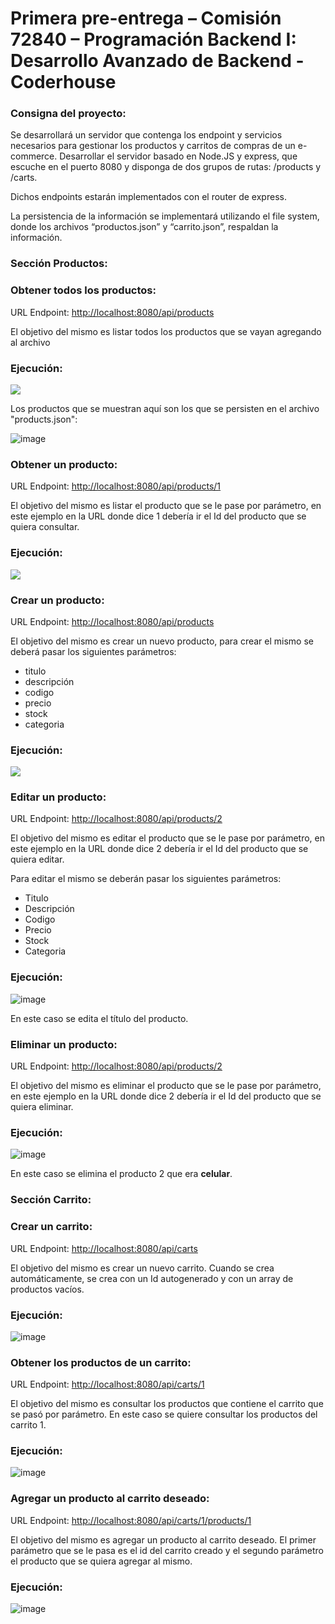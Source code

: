 <h1>
  Primera pre-entrega – Comisión 72840 – Programación Backend I: Desarrollo Avanzado de Backend - Coderhouse
</h1>

<h3>Consigna del proyecto:</h3>

<p>
  Se desarrollará un servidor que contenga los endpoint y servicios necesarios para gestionar los productos y carritos de compras de un e-commerce.
  Desarrollar el servidor basado en Node.JS y express, que escuche en el puerto 8080 y disponga de dos grupos de rutas: /products y /carts. 
 
  Dichos endpoints estarán implementados con el router de express.

  La persistencia de la información se implementará utilizando el file system, donde los archivos “productos.json”  y “carrito.json”, respaldan la información.
</p>

<h3>Sección Productos:</h3>

<h3>Obtener todos los productos:</h3>
<p>URL Endpoint: <a href="http://localhost:8080/api/products">http://localhost:8080/api/products</a></p>
<p>El objetivo del mismo es listar todos los productos que se vayan agregando al archivo</p>
<h3>Ejecución:</h3>
<img src="https://github.com/user-attachments/assets/bf37e7b3-637f-48de-9995-24b9b1ad9313" />
<p>Los productos que se muestran aquí son los que se persisten en el archivo "products.json":</p>

![image](https://github.com/user-attachments/assets/bf2486f4-a638-4581-a671-e302a5d76395)


<h3>Obtener un producto:</h3>
<p>URL Endpoint: <a href="http://localhost:8080/api/products/1">http://localhost:8080/api/products/1</a></p>
<p>El objetivo del mismo es listar el producto que se le pase por parámetro, en este ejemplo en la URL donde dice 1 debería ir el Id del producto que se quiera consultar.</p>
<h3>Ejecución:</h3>
<img src="https://github.com/user-attachments/assets/f2ea44d4-1da8-45d0-b8db-d2012f1be348" />

<h3>Crear un producto:</h3>
<p>URL Endpoint: <a href="http://localhost:8080/api/products">http://localhost:8080/api/products</a></p>
<p>El objetivo del mismo es crear un nuevo producto, para crear el mismo se deberá pasar los siguientes parámetros:
<ul>
    <li>titulo</li>
    <li>descripción</li>
    <li>codigo</li>
    <li>precio</li>
    <li>stock</li>
    <li>categoria</li>
  </ul>
</p>
<h3>Ejecución:</h3>
<img src="https://github.com/user-attachments/assets/24a41fc1-4498-47a6-a93d-aed909d4e976" />

<h3>Editar un producto:</h3>
<p>URL Endpoint: <a href="http://localhost:8080/api/products/2">http://localhost:8080/api/products/2</a></p>

<p>El objetivo del mismo es editar el producto que se le pase por parámetro, en este ejemplo en la URL donde dice 2 debería ir el Id del producto que se quiera editar.</p>
<p>Para editar el mismo se deberán pasar los siguientes parámetros:</p>
<ul>
    <li>Titulo</li>
    <li>Descripción</li>
    <li>Codigo</li>
    <li>Precio</li>
    <li>Stock</li>
    <li>Categoria</li>
  </ul>
</p>
<h3>Ejecución:</h3>

![image](https://github.com/user-attachments/assets/b095bf6c-eb28-4ba5-b39d-e3dc97eec915)
<p> En este caso se edita el título del producto. </p>

<h3>Eliminar un producto:</h3>
<p>URL Endpoint: <a href="http://localhost:8080/api/products/2">http://localhost:8080/api/products/2</a></p>
<p>El objetivo del mismo es eliminar el producto que se le pase por parámetro, en este ejemplo en la URL donde dice 2 debería ir el Id del producto que se quiera eliminar.</p>
<h3>Ejecución:</h3>

![image](https://github.com/user-attachments/assets/5f126be2-4048-4c76-af82-3793d70f5640)

<p> En este caso se elimina el producto 2 que era <strong>celular</strong>. </p>

<h3>Sección Carrito:</h3>

<h3>Crear un carrito:</h3>
<p>URL Endpoint: <a href="http://localhost:8080/api/carts">http://localhost:8080/api/carts</a></p>
<p>El objetivo del mismo es crear un nuevo carrito. Cuando se crea automáticamente, se crea con un Id autogenerado y con un array de productos vacíos.
<h3>Ejecución:</h3>

![image](https://github.com/user-attachments/assets/2650aed7-7480-4ad8-b881-32148d6cfc68)

<h3>Obtener los productos de un carrito:</h3>
<p>URL Endpoint: <a href="http://localhost:8080/api/carts/1">http://localhost:8080/api/carts/1</a></p>
<p>El objetivo del mismo es consultar los productos que contiene el carrito que se pasó por parámetro. En este caso se quiere consultar los productos del carrito 1.
<h3>Ejecución:</h3>
  
![image](https://github.com/user-attachments/assets/743c5834-d21f-4995-a8c5-25e35ac06798)

<h3>Agregar un producto al carrito deseado:</h3>
<p>URL Endpoint: <a href="http://localhost:8080/api/carts/1/products/1">http://localhost:8080/api/carts/1/products/1</a></p>
<p>El objetivo del mismo es agregar un producto al carrito deseado.
  El primer parámetro que se le pasa es el id del carrito creado y el segundo parámetro el producto que se quiera agregar al mismo.
<h3>Ejecución:</h3>
  
![image](https://github.com/user-attachments/assets/d1032b92-9339-47cc-82cd-0c1f21080426)


